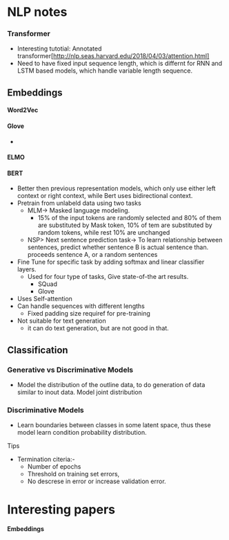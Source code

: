 # NLP notes

### Transformer
+ Interesting tutotial: Annotated transformer[http://nlp.seas.harvard.edu/2018/04/03/attention.html]
+ Need to have fixed input sequence length, which is differnt for RNN and LSTM based models, which handle variable length sequence.

## Embeddings

#### Word2Vec

#### Glove
+ 

#### ELMO

#### BERT
+ Better then previous representation models, which only use either left context or right context, while Bert uses bidirectional context.
+ Pretrain from unlabeld data using two tasks
  + MLM-> Masked language modeling.
    + 15% of the input tokens are randomly selected and 80% of them are substituted by Mask token, 10% of tem are substituted by random tokens, while rest 10% are unchanged
  + NSP> Next sentence prediction task-> To learn relationship between sentences, predict whether sentence B is actual sentence than. proceeds sentence A, or a random sentences
+ Fine Tune for specific task by adding softmax and linear classifier layers.
  + Used for four type of tasks, Give state-of-the art results.
    - SQuad
    - Glove
+ Uses Self-attention
+ Can handle sequences with different lengths
  + Fixed padding size requiref for pre-training
+ Not suitable for text generation
  + it can do text generation, but are not good in that.


## Classification

### Generative vs Discriminative Models
+ Model the distribution of the outline data, to do generation of data similar to inout data. Model joint distribution
### Discriminative Models
+ Learn boundaries between classes in some latent space, thus these model learn condition probability distribution.

Tips


+ Termination citeria:- 
    + Number of epochs
    + Threshold on training set errors, 
    + No descrese in error or increase validation error.
    
# Interesting papers
#### Embeddings

